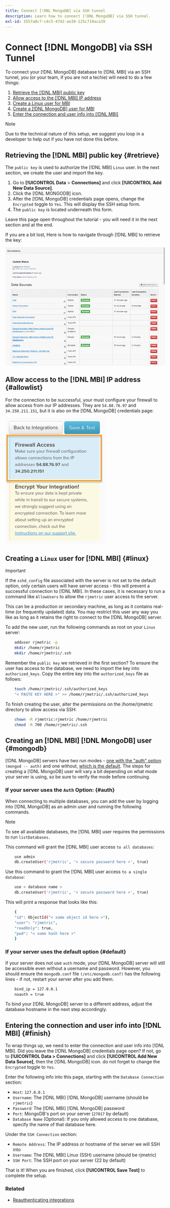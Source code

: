 ```yaml
---
title: Connect [!DNL MongoDB] via SSH tunnel
description: Learn how to connect [!DNL MongoDB] via SSH tunnel.
exl-id: 3557a8c7-c4c5-4742-ae30-125c719aca39
---
```

# Connect [!DNL MongoDB] via SSH Tunnel 


To connect your [!DNL MongoDB] database to [!DNL MBI] via an SSH tunnel, you (or your team, if you are not a techie) will need to do a few things:

1. [Retrieve the [!DNL MBI] public key](#retrieve)
1. [Allow access to the [!DNL MBI] IP address](#allowlist)
1. [Create a Linux user for MBI](#linux)
1. [Create a [!DNL MongoDB] user for MBI](#mongodb)
1. [Enter the connection and user info into [!DNL MBI]](#finish)

>[!NOTE]
>
>Due to the technical nature of this setup, we suggest you loop in a developer to help out if you have not done this before.

## Retrieving the [!DNL MBI] public key {#retrieve}

The `public key` is used to authorize the [!DNL MBI] `Linux` user. In the next section, we create the user and import the key.

1. Go to **[!UICONTROL Data** > **Connections]** and click **[!UICONTROL Add New Data Source]**.
1. Click the [!DNL MONGODB] icon.
1. After the [!DNL MongoDB] credentials page opens, change the `Encrypted` toggle to `Yes`. This will display the SSH setup form.
1. The `public key` is located underneath this form.

Leave this page open throughout the tutorial - you will need it in the next section and at the end.

If you are a bit lost, Here is how to navigate through [!DNL MBI] to retrieve the key:

![Retrieving the RJMetrics public key](../../../assets/MongoDB_Public_Key.gif)<!--{:.zoom}-->

## Allow access to the [!DNL MBI] IP address {#allowlist}

For the connection to be successful, your must configure your firewall to allow access from our IP addresses. They are `54.88.76.97` and `34.250.211.151`, but it is also on the [!DNL MongoDB] credentials page:

![MBI_Allow_Access_IPs.png](../../../assets/MBI_allow_access_IPs.png)

## Creating a `Linux` user for [!DNL MBI] {#linux}

>[!IMPORTANT]
>
>If the `sshd_config` file associated with the server is not set to the default option, only certain users will have server access - this will prevent a successful connection to [!DNL MBI]. In these cases, it is necessary to run a command like `AllowUsers` to allow the `rjmetric` user access to the server.

This can be a production or secondary machine, as long as it contains real-time (or frequently updated) data. You may restrict this user any way you like as long as it retains the right to connect to the [!DNL MongoDB] server.

To add the new user, run the following commands as root on your `Linux` server:

```bash
    adduser rjmetric -p
    mkdir /home/rjmetric
    mkdir /home/rjmetric/.ssh
```

Remember the `public key` we retrieved in the first section? To ensure the user has access to the database, we need to import the key into `authorized_keys`. Copy the entire key into the `authorized_keys` file as follows:

```bash
    touch /home/rjmetric/.ssh/authorized_keys
    "< PASTE KEY HERE >" >> /home/rjmetric/.ssh/authorized_keys
```

To finish creating the user, alter the permissions on the /home/rjmetric directory to allow access via SSH:

```bash
    chown -R rjmetric:rjmetric /home/rjmetric
    chmod -R 700 /home/rjmetric/.ssh
```

## Creating an [!DNL MBI] [!DNL MongoDB] user {#mongodb}

[!DNL MongoDB] servers have two run modes - [one with the "auth" option](#auth) `(mongod -- auth)` and one without, [which is the default](#default). The steps for creating a [!DNL MongoDB] user will vary a bit depending on what mode your server is using, so be sure to verify the mode before continuing.

### If your server uses the `Auth` Option: {#auth}

When connecting to multiple databases, you can add the user by logging into [!DNL MongoDB] as an admin user and running the following commands.

>[!NOTE]
>
>To see all available databases, the [!DNL MBI] user requires the permissions to run `listDatabases.`

This command will grant the [!DNL MBI] user access `to all databases`:

```bash
    use admin
    db.createUser('rjmetric', '< secure password here >', true)
```

Use this command to grant the [!DNL MBI] user access `to a single database`:

```bash
    use < database name >
    db.createUser('rjmetric', '< secure password here >', true)
```

This will print a response that looks like this:

```bash
    {
    "id": ObjectId("< some object id here >"),
    "user": "rjmetric",
    "readOnly": true,
    "pwd": "< some hash here >"
    }
```

### If your server uses the default option {#default}

If your server does not use `auth` mode, your [!DNL MongoDB] server will still be accessible even without a username and password. However, you should ensure the `mongodb.conf` file `(/etc/mongodb.conf)` has the following lines - if not, restart your server after you add them.

```bash
    bind_ip = 127.0.0.1
    noauth = true
```

To bind your [!DNL MongoDB] server to a different address, adjust the database hostname in the next step accordingly.

## Entering the connection and user info into [!DNL MBI] {#finish}

To wrap things up, we need to enter the connection and user info into [!DNL MBI]. Did you leave the [!DNL MongoDB] credentials page open? If not, go to **[!UICONTROL Data > Connections]** and click **[!UICONTROL Add New Data Source]**, then the [!DNL MongoDB] icon. do not forget to change the `Encrypted` toggle to `Yes`.

Enter the following info into this page, starting with the `Database Connection` section:

* `Host`: `127.0.0.1`
* `Username`: The [!DNL MBI] [!DNL MongoDB] username (should be `rjmetric`)
* `Password`: The [!DNL MBI] [!DNL MongoDB] password
* `Port`: MongoDB's port on your server (`27017` by default)
* `Database Name` (Optional): If you only allowed access to one database, specify the name of that database here.

Under the `SSH Connection` section:

* `Remote Address`: The IP address or hostname of the server we will SSH into
* `Username`: The [!DNL MBI] Linux (SSH) username (should be rjmetric)
* `SSH Port`: The SSH port on your server (22 by default)

That is it! When you are finished, click **[!UICONTROL Save Test]** to complete the setup.

### Related

* [Reauthenticating integrations](https://support.magento.com/hc/en-us/articles/360016733151)
